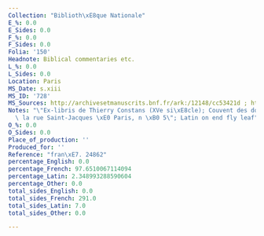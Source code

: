 ```yaml
---
Collection: "Biblioth\xE8que Nationale"
E_%: 0.0
E_Sides: 0.0
F_%: 0.0
F_Sides: 0.0
Folia: '150'
Headnote: Biblical commentaries etc.
L_%: 0.0
L_Sides: 0.0
Location: Paris
MS_Date: s.xiii
MS_ID: '728'
MS_Sources: http://archivesetmanuscrits.bnf.fr/ark:/12148/cc53421d ; https://arlima.net/no/4733
Notes: "\"Ex-libris de Thierry Constans (XVe si\xE8cle); Couvent des dominicains de\
  \ la rue Saint-Jacques \xE0 Paris, n \xB0 5\"; Latin on end fly leaf"
O_%: 0.0
O_Sides: 0.0
Place_of_production: ''
Produced_for: ''
Reference: "fran\xE7. 24862"
percentage_English: 0.0
percentage_French: 97.6510067114094
percentage_Latin: 2.348993288590604
percentage_Other: 0.0
total_sides_English: 0.0
total_sides_French: 291.0
total_sides_Latin: 7.0
total_sides_Other: 0.0

---
```

